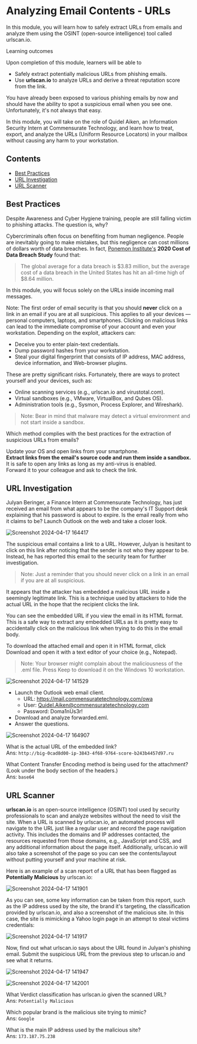 # Analyzing Email Contents - URLs

In this module, you will learn how to safely extract URLs from emails and analyze them using the OSINT (open-source intelligence) tool called urlscan.io.

Learning outcomes

Upon completion of this module, learners will be able to

- Safely extract potentially malicious URLs from phishing emails.
- Use **urlscan.io** to analyze URLs and derive a threat reputation score from the link.

You have already been exposed to various phishing emails by now and should have the ability to spot a suspicious email when you see one. Unfortunately, it's not always that easy.

In this module, you will take on the role of Quidel Aiken, an Information Security Intern at Commensurate Technology, and learn how to treat, export, and analyze the URLs (Uniform Resource Locators) in your mailbox without causing any harm to your workstation.

## Contents
- [Best Practices](#best-practices)
- [URL Investigation](#url-investigation)
- [URL Scanner](#url-scanner)

## Best Practices

Despite Awareness and Cyber Hygiene training, people are still falling victim to phishing attacks. The question is, why?

Cybercriminals often focus on benefiting from human negligence. People are inevitably going to make mistakes, but this negligence can cost millions of dollars worth of data breaches. In fact, [Ponemon Institute's](https://www.ponemon.org/) **2020 Cost of Data Breach Study** found that:

> The global average for a data breach is $3.83 million, but the average cost of a data breach in the United States has hit an all-time high of $8.64 million.

In this module, you will focus solely on the URLs inside incoming mail messages.

Note: The first order of email security is that you should **never** click on a link in an email if you are at all suspicious. This applies to all your devices — personal computers, laptops, and smartphones.
Clicking on malicious links can lead to the immediate compromise of your account and even your workstation. Depending on the exploit, attackers can:

- Deceive you to enter plain-text credentials.
- Dump password hashes from your workstation.
- Steal your digital fingerprint that consists of IP address, MAC address, device information, and Web-browser plugins.

These are pretty significant risks. Fortunately, there are ways to protect yourself and your devices, such as:

- Online scanning services (e.g., urlscan.io and virustotal.com).
- Virtual sandboxes (e.g., VMware, VirtualBox, and Qubes OS).
- Administration tools (e.g., Sysmon, Process Explorer, and Wireshark).

> Note: Bear in mind that malware may detect a virtual environment and not start inside a sandbox.

Which method complies with the best practices for the extraction of suspicious URLs from emails?  

Update your OS and open links from your smartphone.  
**Extract links from the email's source code and run them inside a sandbox.**  
It is safe to open any links as long as my anti-virus is enabled.  
Forward it to your colleague and ask to check the link.  


## URL Investigation

Julyan Beringer, a Finance Intern at Commensurate Technology, has just received an email from what appears to be the company's IT Support desk explaining that his password is about to expire. Is the email really from who it claims to be? Launch Outlook on the web and take a closer look.

![Screenshot 2024-04-17 164417](https://github.com/acibojbp/RangeForce-Phishing/assets/164168280/4a49d44e-4e84-4111-9887-9aa0ab10c643)

The suspicious email contains a link to a URL. However, Julyan is hesitant to click on this link after noticing that the sender is not who they appear to be. Instead, he has reported this email to the security team for further investigation.

> Note: Just a reminder that you should never click on a link in an email if you are at all suspicious.

It appears that the attacker has embedded a malicious URL inside a seemingly legitimate link. This is a technique used by attackers to hide the actual URL in the hope that the recipient clicks the link.

You can see the embedded URL if you view the email in its HTML format. This is a safe way to extract any embedded URLs as it is pretty easy to accidentally click on the malicious link when trying to do this in the email body.

To download the attached email and open it in HTML format, click Download and open it with a text editor of your choice (e.g., Notepad).

> Note: Your browser might complain about the maliciousness of the .eml file. Press Keep to download it on the Windows 10 workstation.

![Screenshot 2024-04-17 141529](https://github.com/acibojbp/RangeForce-Phishing/assets/164168280/8e6187cd-69c3-488e-ba77-27d94d9d7d8c)

- Launch the Outlook web email client.
  - URL: https://mail.commensuratetechnology.com/owa
  - User: Quidel.Aiken@commensuratetechnology.com
  - Password: Doma1nUs3r!
- Download and analyze forwarded.eml.
- Answer the questions.

![Screenshot 2024-04-17 164907](https://github.com/acibojbp/RangeForce-Phishing/assets/164168280/4cc3c546-ee61-42a1-8d09-4fdca0f5601f)

What is the actual URL of the embedded link?  
Ans: `http://big-0cad8d00-ip-3843-4f68-9764-score-b243b4457d97.ru`  

What Content Transfer Encoding method is being used for the attachment? (Look under the body section of the headers.)  
Ans: `base64`  

## URL Scanner

**urlscan.io** is an open-source intelligence (OSINT) tool used by security professionals to scan and analyze websites without the need to visit the site. When a URL is scanned by urlscan.io, an automated process will navigate to the URL just like a regular user and record the page navigation activity. This includes the domains and IP addresses contacted, the resources requested from those domains, e.g., JavaScript and CSS, and any additional information about the page itself. Additionally, urlscan.io will also take a screenshot of the page so you can see the contents/layout without putting yourself and your machine at risk.

Here is an example of a scan report of a URL that has been flagged as **Potentially Malicious** by urlscan.io:

![Screenshot 2024-04-17 141901](https://github.com/acibojbp/RangeForce-Phishing/assets/164168280/7f29dedd-bdf3-45bd-990d-9e28a91bec66)

As you can see, some key information can be taken from this report, such as the IP address used by the site, the brand it's targeting, the classification provided by urlscan.io, and also a screenshot of the malicious site. In this case, the site is mimicking a Yahoo login page in an attempt to steal victims credentials:

![Screenshot 2024-04-17 141917](https://github.com/acibojbp/RangeForce-Phishing/assets/164168280/1bef1dbd-842b-4f90-9eab-ea744c808660)

Now, find out what urlscan.io says about the URL found in Julyan's phishing email. Submit the suspicious URL from the previous step to urlscan.io and see what it returns.

![Screenshot 2024-04-17 141947](https://github.com/acibojbp/RangeForce-Phishing/assets/164168280/3392f1c7-f256-4717-bad3-9601a12bac4c)  

![Screenshot 2024-04-17 142001](https://github.com/acibojbp/RangeForce-Phishing/assets/164168280/42922a8e-d041-44d4-9948-58ee58fed4af)

What Verdict classification has urlscan.io given the scanned URL?  
Ans: `Potentially Malicious`  

Which popular brand is the malicious site trying to mimic?  
Ans: `Google`  

What is the main IP address used by the malicious site?  
Ans: `173.187.75.238`  
